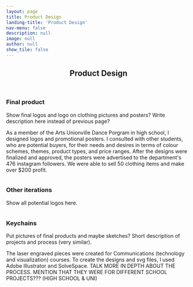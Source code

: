 ```yaml
---
layout: page
title: Product Design
landing-title: 'Product Design'
nav-menu: false
description: null
image: null
author: null
show_tile: false
---
```


<!-- Main -->
<div id="main" class="alt">
	
<!-- One -->
<section id="one">
	<div class="inner">
	     <header class="major">
		<h1>Product Design</h1>
	     </header>		
		
<!-- Image -->
<h3>Final product</h3>
<p>Show final logos and logo on clothing pictures and posters? Write description here instead of previous page?<p>
<p>As a member of the Arts Unionville Dance Porgram in high school, I designed logos and promotional posters. I consulted with other students, who are potential buyers, for their needs and desires in terms of colour schemes, themes, product types, and price ranges. After the designs were finalized and approved, the posters were advertised to the department's 476 instagram followers. We were able to sell 50 clothing items and make over $200 profit.</p>
<div class="box alt">
	<div class="row 50% uniform">
		<div class="4u"><span class="image fit"><img src="{% link assets/images/krump.png %}" alt="" /></span></div>
		<div class="4u"><span class="image fit"><img src="{% link assets/images/krump.png %}" alt="" /></span></div>
		<div class="4u$"><span class="image fit"><img src="{% link assets/images/krump.png %}" alt="" /></span></div>
	</div>
</div>

<h3>Other iterations</h3>
<p>Show all potential logos here.<p>
<div class="box alt">
	<div class="row 50% uniform">
		<div class="4u"><span class="image fit"><img src="{% link assets/images/kruump.png %}" alt="" /></span></div>
		<div class="4u"><span class="image fit"><img src="{% link assets/images/krump.png %}" alt="" /></span></div>
		<div class="4u$"><span class="image fit"><img src="{% link assets/images/krump.png %}" alt="" /></span></div>
		<!-- Break -->
		<div class="4u"><span class="image fit"><img src="{% link assets/images/krump.png %}" alt="" /></span></div>
		<div class="4u"><span class="image fit"><img src="{% link assets/images/krrump.png %}" alt="" /></span></div>
		<div class="4u$"><span class="image fit"><img src="{% link assets/images/krump.png %}" alt="" /></span></div>	
	</div>
</div> 

<h3>Keychains</h3>
<p>Put pictures of final products and maybe sketches? Short description of projects and process (very similar).<p>
<p>The laser engraved pieces were created for Communications (technology and visualization) courses. To create the designs and svg files, I used Adobe Illustrator and SolveSpace. TALK MORE IN DEPTH ABOUT THE PROCESS. MENTION THAT THEY WERE FOR DIFFERENT SCHOOL PROJECTS??? (HIGH SCHOOL & UNI)</p>
<div class="box alt">
	<div class="row 50% uniform">
		<div class="4u"><span class="image fit"><img src="{% link assets/images/krump.png %}" alt="" /></span></div>
		<div class="4u"><span class="image fit"><img src="{% link assets/images/nicholas brothers.png %}" alt="" /></span></div>
		<div class="4u$"><span class="image fit"><img src="{% link assets/images/adelaide hall.png %}" alt="" /></span></div>
	</div>
</div>
